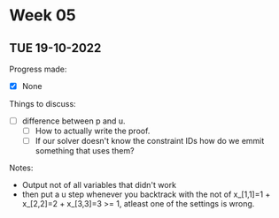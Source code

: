 # Week 05

## TUE 19-10-2022
Progress made:
- [x] None

Things to discuss:
- [ ] difference between p and u.
   - [ ] How to actually write the proof. 
   - [ ] If our solver doesn't know the constraint IDs how do we emmit something that uses them?

Notes:
- Output not of all variables that didn't work 
- then put a u step whenever you backtrack with the not of x_[1,1]=1 + x_[2,2]=2 + x_[3,3]=3  >= 1, atleast one of the settings is wrong.